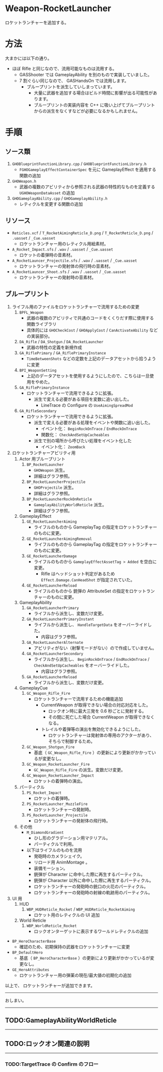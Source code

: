 # Weapon-RocketLauncher
ロケットランチャーを追加する。

# 方法

大まかには以下の通り。

* ほぼ Rifle と同じなので、流用可能なものは流用する。
	* GASShooter では GameplayAbility を別のもので実装していました。
	* 7 割ぐらい同じなので、 GASHandsOn では流用します。
		* ブループリントを派生していしまっています。
			* 大量に武器を追加する場合はビルド時間に影響が出る可能性があります。
			* ブループリントの実装内容を C++ に吸い上げてブループリントからの派生をなくすなどが必要になるかもしれません。


# 手順

## ソース類

1. `GHOBlueprintFunctionLibrary.cpp` / `GHOBlueprintFunctionLibrary.h`
	* `FGHOGameplayEffectContainerSpec` を元に GameplayEffect を適用する関数の追加
1. `GHOWeapon.h`
	* 武器の複数のアビリティから参照される武器の特性的なものを定義する `UGHOWeaponDataAsset` の追加
1. `GHOGameplayAbility.cpp` / `GHOGameplayAbility.h`
	* レティクルを変更する関数の追加


## リソース

* `Reticles.xcf` / `T_RocketAimingReticle_D.png` / `T_RocketReticle_D.png` / `.uasset` / `_Cue.uasset`
	* ロケットランチャー用のレティクル用絵素材。
* `A_Rocket_Impact.sfs` / `.wav` / `.uasset` / `_Cue.uasset`
	* ロケットの着弾時の音素材。
* `A_RocketLauncer_Projectile.sfs` / `.wav` / `.uasset` / `_Cue.uasset`
	* ロケットランチャーの発射体の飛行時の音素材。
* `A_RocketLauncer_Shoot.sfs` / `.wav` / `.uasset` / `_Cue.uasset`
	* ロケットランチャーの発射時の音素材。


## ブループリント

1. ライフル用のファイルをロケットランチャーで流用するための変更
	1. `BPFL_Weapon`
		* 武器の複数のアビリティで共通のコードをくくりだす際に使用する関数ライブラリ
		* 具体的には `GHOCheckCost` / `GHOApplyCost` / `CanActivateAbility` などの実装部分。
	1. `DA_Rifle` / `DA_Shotgun` / `DA_RocketLauncher`
		* 武器の特性の定義を新規作成
	1. `GA_RiflePrimary` / `GA_RiflePrimaryInstance`
		* `TimeBetweenShots` などの定数を上記のデータアセットから拾うように変更
	1. `BPI_WeaponSetting`
		* 上記のデータアセットを使用するようにしたので、こちらは一旦使用をやめた。
	1. `GA_RiflePrimaryInstance`
		* ロケットランチャーで流用できるように拡張。
			* 派生で変える必要がある項目を変数に追い出した。
				* LineTrace の Configure の `UseAimingSpreadMod`
	1. `GA_RifleSecondary`
		* ロケットランチャーで流用できるように拡張。
			* 派生で変える必要がある処理をイベントや関数に追い出した。
				* イベント化： `BeginRockOnTrace` / `EndRockOnTrace`
				* 関数化： `CheckAndSetUpCacheables`
			* 派生で別の場所から呼びたい処理をイベント化した
				* イベント化： `ZoomBack`
1. ロケットランチャーアビリティ用
	1. Actor 用ブループリント
		1. `BP_RocketLauncher`
			* `GHOWeapon` 派生。
			* 詳細はグラフ参照。
		1. `BP_RocketLauncherProjectile`
			* `GHOProjectile` 派生。
			* 詳細はグラフ参照。
		1. `BP_RocketLauncherRockOnReticle`
			* `GameplayAbilityWorldReticle` 派生。
			* 詳細はグラフ参照。
	1. GameplayEffect
		1. `GE_RocketLauncherAiming`
			* ライフルのものから GameplayTag の指定をロケットランチャーのものに変更。
		1. `GE_RocketLauncherAimingRemoval`
			* ライフルのものから GameplayTag の指定をロケットランチャーのものに変更。
		1. `GE_RocketLauncherDamage`
			* ライフルのものから `GameplayEffectAssetTag > Added` を空白に変更。
				* Rifle はヘッドショット判定があるため `Effect.Damage.CanHeadShot` が指定されていた。
		1. `GE_RocketLauncherReload`
			* ライフルのものから 銃弾の AttributeSet の指定をロケットランチャーのものに変更。
	1. GameplayAbility
		1. `GA_RocketLauncherPrimary`
			* ライフルから派生し、変数だけ変更。
		1. `GA_RocketLauncherPrimaryInstant`
			* ライフルから派生し、 `HandleTargetData` をオーバーライドした。
				* 内容はグラフ参照。
		1. `GA_RocketLauncherAlternate`
			* アビリティがない（射撃モードがない）ので作成していません。
		1. `GA_RocketLauncherSecondary`
			* ライフルから派生し、 `BeginRockOnTrace` / `EndRockOnTrace` / `CheckAndSetUpCacheables` をオーバーライドした。
				* 内容はグラフ参照。
		1. `GA_RocketLauncherReload`
			* ライフルから派生し、変数だけ変更。
	1. GameplayCue
		1. `GC_Weapon_Rifle_Fire`
			* ロケットランチャーで流用するための機能追加
				* CurrentWeapon が取得できない場合の対応対応をした。
					* ロックオン時に最大三発を 0.6 秒ごとに発射する。
					* その間に死亡した場合 CurrentWeapon が取得できなくなる。
				* トレイルや着弾等の演出を無効化できるようにした。
					* ロケットランチャーは発射体の専用のアクターがあり、そちらで制御するため。
		1. `GC_Weapon_Shotgun_Fire`
			* 基底（ `GC_Weapon_Rifle_Fire` ）の更新により更新がかかっているが変更なし。
		1. `GC_Weapon_RocketLauncher_Fire`
			* `GC_Weapon_Rifle_Fire` の派生。変数だけ変更。
		1. `GC_Weapon_RocketLauncher_Impact`
			* ロケットの着弾時の演出。
	1. パーティクル
		1. `PS_Rocket_Impact`
			* ロケットの着弾時。
		1. `PS_RocketLauncher_MuzzleFire`
			* ロケットランチャーの発射時。
		1. `PS_RocketLauncher_Projectile`
			* ロケットランチャーの発射体の飛行時。
	1. その他
		* `M_DiamondGradient`
			* ひし形のグラデーション用マテリアル。
			* パーティクルで利用。
		* 以下はライフルのものを流用
			* 発砲時のカメラシェイク。
			* リロード用 AnimMontage 。
			* 装備モーション。
			* 銃弾が Character に命中した際に再生するパーティクル。
			* 銃弾が Character 以外に命中した際に再生するパーティクル。
			* ロケットランチャーの発砲時の銃口の火花のパーティクル。
			* ロケットランチャーの発砲時の射線の軌跡用のパーティクル。
1. UI 用
	1. HUD
		1. `WBP_HUDReticle_Rocket` / `WBP_HUDReticle_RocketAiming`
			* ロケット用のレティクルの UI 追加
	1. World Reticle
		1. `WBP_WorldReticle_Rocket`
			* ロックオンターゲットに表示するワールドレティクルの追加
* `BP_HeroCharacterBase`
	* 確認のため、初期保持の武器をロケットランチャーに変更
* `BP_DefaultHero`
	* 基底（ `BP_HeroCharacterBase` ）の更新により更新がかかっているが変更なし。
* `GE_HeroAttributes`
	* ロケットランチャー用の弾薬の現在/最大値の初期化の追加


以上で、 ロケットランチャーが追加できます。

-----
おしまい。


-----
## TODO:GameplayAbilityWorldReticle

-----
## TODO:ロックオン関連の説明

-----
### TODO:TargetTrace の Confirm のフロー



